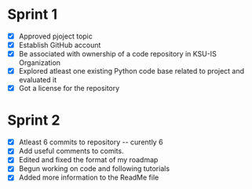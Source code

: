 # Sprint 1
- [X] Approved pjoject topic
- [x] Establish GitHub account
- [x] Be associated with ownership of a code repository in KSU-IS Organization
- [x] Explored atleast one existing Python code base related to project and evaluated it
- [x] Got a license for the repository

# Sprint 2
- [x] Atleast 6 commits to repository -- curently 6
- [x] Add useful comments to comits.
- [x] Edited and fixed the format of my roadmap
- [x] Begun working on code and following tutorials
- [x] Added more information to the ReadMe file
